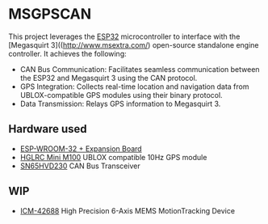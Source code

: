 MSGPSCAN
===========

This project leverages the [ESP32](https://www.espressif.com/en/products/socs/esp32) microcontroller to interface with the [Megasquirt 3]((http://www.msextra.com/) open-source standalone engine controller. It achieves the following:

* CAN Bus Communication: Facilitates seamless communication between the ESP32 and Megasquirt 3 using the CAN protocol.
* GPS Integration: Collects real-time location and navigation data from UBLOX-compatible GPS modules using their binary protocol.
* Data Transmission: Relays GPS information to Megasquirt 3.

## Hardware used
* [ESP-WROOM-32 + Expansion Board](https://www.amazon.com/gp/product/B0B82BBKCY) 
* [HGLRC Mini M100](https://www.amazon.com/gp/product/B0BX65QZJ8) UBLOX compatible 10Hz GPS module
* [SN65HVD230](https://www.amazon.com/gp/product/B07ZT7LLSK) CAN Bus Transceiver 

## WIP
* [ICM-42688](https://www.amazon.com/gp/product/B0CZF512CT) High Precision 6-Axis MEMS MotionTracking Device

